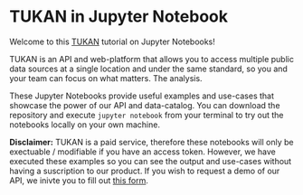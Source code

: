 # TUKAN in Jupyter Notebook

Welcome to this [TUKAN](https://tukanmx.com/) tutorial on Jupyter Notebooks!

TUKAN is an API and web-platform that allows you to access multiple public data sources at a single location and under the same standard, so you and your team can focus on what matters. The analysis.

These Jupyter Notebooks provide useful examples and use-cases that showcase the power of our API and data-catalog. You can download the repository and execute `jupyter notebook` from your terminal to try out the notebooks locally on your own machine.

**Disclaimer:** TUKAN is a paid service, therefore these notebooks will only be exectuable / modifiable if you have an access token. However, we have executed these examples so you can see the output and use-cases without having a suscription to our product. If you wish to request a demo of our API, we inivte you to fill out [this form](https://docs.google.com/forms/d/e/1FAIpQLSfQ3B_YHOsYqTDXCwSrQ216bGKTSwEY2O-Skp-vcLafKKDQJQ/viewform).
